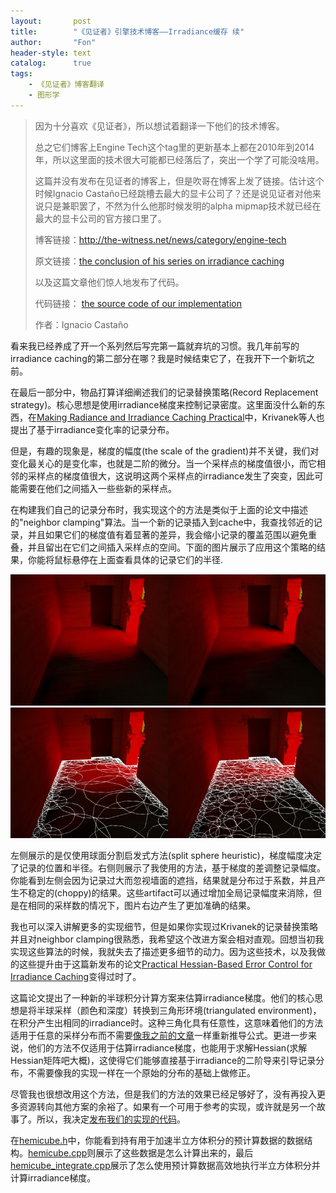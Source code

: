 ```yaml
---
layout:       post
title:        "《见证者》引擎技术博客——Irradiance缓存 续"
author:       "Fon"
header-style: text
catalog:      true
tags:
    - 《见证者》博客翻译
    - 图形学
---
```

> 因为十分喜欢《见证者》，所以想试着翻译一下他们的技术博客。
>
> 总之它们博客上Engine Tech这个tag里的更新基本上都在2010年到2014年，所以这里面的技术很大可能都已经落后了，突出一个学了可能没啥用。
>
> 这篇并没有发布在见证者的博客上，但是吹哥在博客上发了链接。估计这个时候Ignacio Castaño已经跳槽去最大的显卡公司了？还是说见证者对他来说只是兼职罢了，不然为什么他那时候发明的alpha mipmap技术就已经在最大的显卡公司的官方接口里了。
>
> 博客链接：http://the-witness.net/news/category/engine-tech
>
> 原文链接：[the conclusion of his series on irradiance caching](http://www.ludicon.com/castano/blog/2014/07/irradiance-caching-continued/)
>
> 以及这篇文章他们惊人地发布了代码。
>
> 代码链接： [the source code of our implementation](https://gist.github.com/castano/5f7c8847f82e45cb56d0)
>
> 作者：Ignacio Castaño

看来我已经养成了开一个系列然后写完第一篇就弃坑的习惯。我几年前写的irradiance caching的第二部分在哪？我是时候结束它了，在我开下一个新坑之前。

在最后一部分中，物品打算详细阐述我们的记录替换策略(Record Replacement strategy)。核心思想是使用irradiance梯度来控制记录密度。这里面没什么新的东西，在[Making Radiance and Irradiance Caching Practical](http://dcgi.felk.cvut.cz/publications/2006/krivanek-egsr-mricp)中，Krivanek等人也提出了基于irradiance变化率的记录分布。

但是，有趣的现象是，梯度的幅度(the scale of the gradient)并不关键，我们对变化最关心的是变化率，也就是二阶的微分。当一个采样点的梯度值很小，而它相邻的采样点的梯度值很大，这说明这两个采样点的irradiance发生了突变，因此可能需要在他们之间插入一些些新的采样点。

在构建我们自己的记录分布时，我实现这个的方法是类似于上面的论文中描述的"neighbor clamping"算法。当一个新的记录插入到cache中，我查找邻近的记录，并且如果它们的梯度值有着显著的差异，我会缩小记录的覆盖范围以避免重叠，并且留出在它们之间插入采样点的空间。下面的图片展示了应用这个策略的结果，你能将鼠标悬停在上面查看具体的记录它们的半径.

![neighbor_clamping_01](https://raw.githubusercontent.com/achmli/achmli.github.io/master/img/witness/10/neighbor_clamping_01.jpg)
![neighbor_clamping_02](https://raw.githubusercontent.com/achmli/achmli.github.io/master/img/witness/10/neighbor_clamping_02.jpg)

左侧展示的是仅使用球面分割启发式方法(split sphere heuristic)，梯度幅度决定了记录的位置和半径。右侧则展示了我使用的方法，基于梯度的差调整记录幅度。你能看到左侧会因为记录过大而忽视墙面的遮挡，结果就是分布过于系数，并且产生不稳定的(choppy)的结果。这些artifact可以通过增加全局记录幅度来消除，但是在相同的采样数的情况下，图片右边产生了更加准确的结果。

我也可以深入讲解更多的实现细节，但是如果你实现过Krivanek的记录替换策略并且对neighbor clamping很熟悉，我希望这个改进方案会相对直观。回想当初我实现这些算法的时候，我就失去了描述更多细节的动力。因为这些技术，以及我做的这些提升由于这篇新发布的论文[Practical Hessian-Based Error Control for Irradiance Caching](https://studios.disneyresearch.com/2012/11/01/practical-hessian-based-error-control-for-irradiance-caching/)变得过时了。

这篇论文提出了一种新的半球积分计算方案来估算irradiance梯度。他们的核心思想是将半球采样（颜色和深度）转换到三角形环境(triangulated environment)，在积分产生出相同的irradiance时。这种三角化具有任意性，这意味着他们的方法适用于任意的采样分布而不需要[像我之前的文章](https://zhuanlan.zhihu.com/p/30265118810)一样重新推导公式。更进一步来说，他们的方法不仅适用于估算irradiance梯度，也能用于求解Hessian(求解Hessian矩阵吧大概)，这使得它们能够直接基于irradiance的二阶导来引导记录分布，不需要像我的实现一样在一个原始的分布的基础上做修正。

尽管我也很想改用这个方法，但是我们的方法的效果已经足够好了，没有再投入更多资源转向其他方案的余裕了。如果有一个可用于参考的实现，或许就是另一个故事了。所以，我决定[发布我们的实现的代码](https://gist.github.com/castano/5f7c8847f82e45cb56d0)。

在[hemicube.h](https://gist.github.com/castano/5f7c8847f82e45cb56d0#file-hemicube-h)中，你能看到持有用于加速半立方体积分的预计算数据的数据结构。[hemicube.cpp](https://gist.github.com/castano/5f7c8847f82e45cb56d0#file-hemicube-cpp)则展示了这些数据是怎么计算出来的，最后[hemicube_integrate.cpp](https://gist.github.com/castano/5f7c8847f82e45cb56d0#file-hemicube_integrate-cpp)展示了怎么使用预计算数据高效地执行半立方体积分并计算irradiance梯度。
